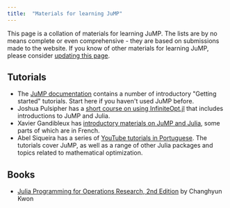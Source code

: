 ```yaml
---
title:  "Materials for learning JuMP"
---
```


This page is a collation of materials for learning JuMP. The lists are by no
means complete or even comprehensive - they are based on submissions made to the
website. If you know of other materials for learning JuMP, please consider
[updating this page](https://github.com/jump-dev/jump-dev.github.io/edit/master/pages/learn.md).

## Tutorials

 * The [JuMP documentation](https://jump.dev/JuMP.jl/stable/tutorials/getting_started/introduction/)
   contains a number of introductory "Getting started" tutorials. Start here if
   you haven't used JuMP before.
 * Joshua Pulsipher has a [short course on using InfiniteOpt.jl](https://github.com/infiniteopt/InfiniteOptTutorials/tree/main/short_course)
   that includes introductions to JuMP and Julia.
 * Xavier Gandibleux has [introductory materials on JuMP and Julia](https://julialang.univ-nantes.fr/julianantes/documents/),
   some parts of which are in French.
 * Abel Siqueira has a series of [YouTube tutorials in Portuguese](https://www.youtube.com/watch?v=v1hJsmMqpvw&list=PLOOY0eChA1uyjKRQDeR4-LfsObNqslIUh&index=8).
   The tutorials cover JuMP, as well as a range of other Julia packages and
   topics related to mathematical optimization.

## Books

 * [Julia Programming for Operations Research, 2nd Edition](https://www.chkwon.net/julia/)
   by Changhyun Kwon
